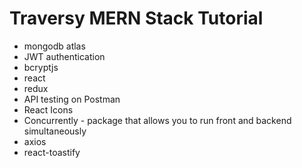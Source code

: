 # Traversy MERN Stack Tutorial

<!-- https://www.youtube.com/watch?v=-0exw-9YJBo&list=PLillGF-RfqbbQeVSccR9PGKHzPJSWqcsm -->

- mongodb atlas
- JWT authentication
- bcryptjs
- react
- redux
- API testing on Postman
- React Icons
- Concurrently - package that allows you to run front and backend simultaneously
- axios
- react-toastify

